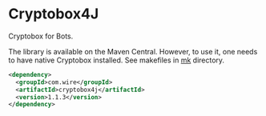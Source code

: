 # Cryptobox4J

Cryptobox for Bots.

The library is available on the Maven Central. However, to use it, one needs to have native Cryptobox installed.
See makefiles in [mk](mk) directory.
```xml
<dependency>
  <groupId>com.wire</groupId>
  <artifactId>cryptobox4j</artifactId>
  <version>1.1.3</version>
</dependency>
```
